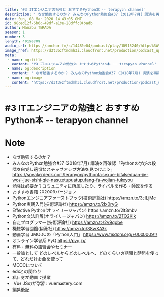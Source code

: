 ```yaml
---
title: '#3 ITエンジニアの勉強と おすすめPython本 -- terapyon channel'
description: ' なぜ勉強するのか？ みんなのPython勉強会#37 (2018年7月) 講演を再確認「Pythonの学びの段階を自覚し適切なステップアップ方法を見つけよう」 https://speakerdeck'
date: Sun, 08 Mar 2020 14:43:05 GMT
id: 98ded12f-6b6c-49df-a19e-28dffc84badb
author: Manabu TERADA
season: 1
number: 3
length: 40156308
audio_url: https://anchor.fm/s/14480e04/podcast/play/10915240/https%3A%2F%2Fd3ctxlq1ktw2nl.cloudfront.net%2Fstaging%2F2020-03-24%2F3a45100841dba3049c790a4681857ee1.m4a
image_href: https://d3t3ozftmdmh3i.cloudfront.net/production/podcast_uploaded/3302665/3302665-1582446732992-f3e5401da36c1.jpg
meta:
 - name: og:title
   content: '#3 ITエンジニアの勉強と おすすめPython本 -- terapyon channel'
 - name: og:description
   content: ' なぜ勉強するのか？ みんなのPython勉強会#37 (2018年7月) 講演を再確認「Pythonの学びの段階を自覚し適切なステップアップ方法を見つけよう」 https://speakerdeck'
 - name: og:image
   content: 'https://d3t3ozftmdmh3i.cloudfront.net/production/podcast_uploaded/3302665/3302665-1582446732992-f3e5401da36c1.jpg'
---
```

# #3 ITエンジニアの勉強と おすすめPython本 -- terapyon channel

<DisplayDate :dateStr="'Sun, 08 Mar 2020 14:43:05 GMT'" />
<DisplaySeason :season="1" :topic="3" />


# Note

<ul>
 <li>なぜ勉強するのか？</li>
 <li>みんなのPython勉強会#37 (2018年7月) 講演を再確認「Pythonの学びの段階を自覚し適切なステップアップ方法を見つけよう」 <a href="https://speakerdeck.com/terapyon/pythonfalsexue-bifalseduan-jie-wozi-jue-sishi-qie-nasutetupuatupufang-fa-wojian-tukeyou" rel="noreferrer nofollow noopener" target="_blank">https://speakerdeck.com/terapyon/pythonfalsexue-bifalseduan-jie-wozi-jue-sishi-qie-nasutetupuatupufang-fa-wojian-tukeyou</a></li>
 <li>勉強は必要か？コミュニティに所属したり、ライバルを作る・師匠を作る</li>
 <li>おすすめ書籍 202003バージョン</li>
 <li>Pythonエンジニアファーストブック(技術評論社) <a href="https://amzn.to/3cILjMc" rel="noreferrer nofollow noopener" target="_blank">https://amzn.to/3cILjMc</a></li>
 <li>Python実践入門(技術評論社) <a href="https://amzn.to/2Ix0ryG" rel="noreferrer nofollow noopener" target="_blank">https://amzn.to/2Ix0ryG</a></li>
  <li>Effective Python(オライリージャパン) <a href="https://amzn.to/2It3mbv" rel="noreferrer nofollow noopener" target="_blank">https://amzn.to/2It3mbv</a></li>
  <li>Python文法詳解(オライリージャパン) <a href="https://amzn.to/2TQ2Klk" rel="noreferrer nofollow noopener" target="_blank">https://amzn.to/2TQ2Klk</a></li>
  <li>自走プログラマー(技術評論社) <a href="https://amzn.to/2v9gobe" rel="noreferrer nofollow noopener" target="_blank">https://amzn.to/2v9gobe</a></li>
  <li>機械学習図鑑(翔泳社) <a href="https://amzn.to/38wXA3k" rel="noreferrer nofollow noopener" target="_blank">https://amzn.to/38wXA3k</a></li>
  <li>動画学習 JMOOCの「Python入門」 <a href="https://www.fisdom.org/F00000091/" rel="noreferrer nofollow noopener" target="_blank">https://www.fisdom.org/F00000091/</a></li>
  <li>オンライン学習系 PyQ <a href="https://pyq.jp/" rel="noreferrer nofollow noopener" target="_blank">https://pyq.jp/</a></li>
  <li>有料・無料の講習会やセミナー</li>
  <li>一般論として どのレベルからどのレベルへ、どのくらいの期間と時間を使って、どれだけお金を使って</li>
  <li>MOOCについて</li>
  <li>edxとの関わり</li>
  <li>私自身が動画で授業</li>
  <li>&nbsp;Vue JSのが学習 : vuemastery.com</li>
  <li>編集後記</li>
</ul>



<a-player 
:options="{
  audio: [
    {
        name: '#3 ITエンジニアの勉強と おすすめPython本 -- terapyon channel',
        artist: 'terapyon',
        url: 'https://anchor.fm/s/14480e04/podcast/play/10915240/https%3A%2F%2Fd3ctxlq1ktw2nl.cloudfront.net%2Fstaging%2F2020-03-24%2F3a45100841dba3049c790a4681857ee1.m4a',
        cover: 'https://d3t3ozftmdmh3i.cloudfront.net/production/podcast_uploaded/3302665/3302665-1582446732992-f3e5401da36c1.jpg'
    }
    ]
}"
/>

